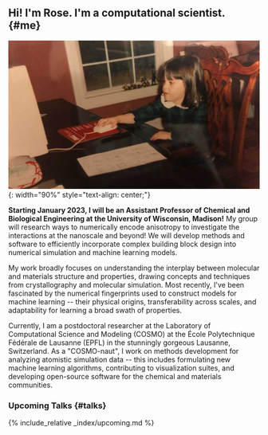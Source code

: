 ## Hi! I'm Rose. I'm a computational scientist. {#me}

![Minime](/assets/gallery/mini_comp_sci.jpg){: width="90%" style="text-align: center;"}

**Starting January 2023, I will be an Assistant Professor of Chemical and Biological Engineering at the University of Wisconsin, Madison!** My group will research ways to numerically encode anisotropy to investigate the interactions at the nanoscale and beyond! We will develop methods and software to efficiently incorporate complex building block design into numerical simulation and machine learning models.


My work broadly focuses on understanding the interplay between molecular and materials structure and properties, drawing concepts and techniques from crystallography and molecular simulation. Most recently, I've been fascinated by the numerical fingerprints used to construct models for machine learning -- their physical origins, transferability across scales, and adaptability for learning a broad swath of properties.

Currently, I am a postdoctoral researcher at the Laboratory of Computational Science and Modeling (COSMO) at the École Polytechnique Fédérale de Lausanne (EPFL) in the stunningly gorgeous Lausanne, Switzerland. As a "COSMO-naut", I work on methods development for analyzing atomistic simulation data -- this includes formulating new machine learning algorithms, contributing to visualization suites, and developing open-source software for the chemical and materials communities.

### Upcoming Talks {#talks}
{% include_relative _index/upcoming.md %}
